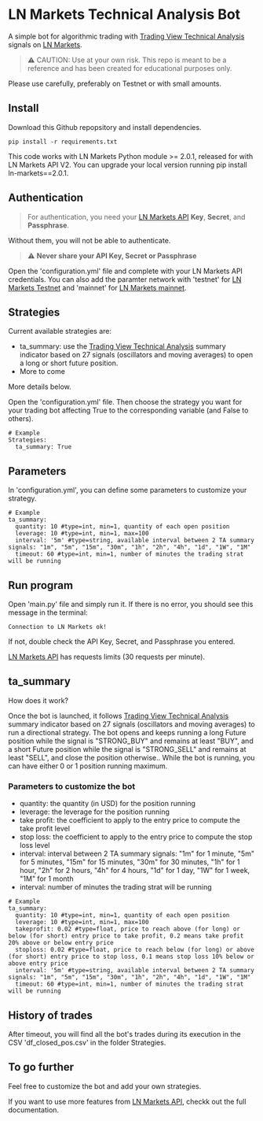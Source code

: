 # LN Markets Technical Analysis Bot

A simple bot for algorithmic trading with [Trading View Technical Analysis](https://www.tradingview.com/symbols/XBTUSD/technicals/) signals on [LN Markets](https://lnmarkets.com/).

> :warning: CAUTION: Use at your own risk. This repo is meant to be a reference and has been created for educational purposes only. 

Please use carefully, preferably on Testnet or with small amounts.

## Install

Download this Github repopsitory and install dependencies.
```
pip install -r requirements.txt
```
This code works with LN Markets Python module >= 2.0.1, released for with LN Markets API V2.
You can upgrade your local version running pip install ln-markets==2.0.1.

## Authentication

> For authentication, you need your [LN Markets API](https://docs.lnmarkets.com/api/v1/) **Key**, **Secret**, and **Passphrase**.

Without them, you will not be able to authenticate.

> :warning: **Never share your API Key, Secret or Passphrase**

Open the 'configuration.yml' file and complete with your LN Markets API credentials.
You can also add the paramter network with 'testnet' for [LN Markets Testnet](https://testnet.lnmarkets.com/) and 'mainnet' for [LN Markets mainnet](https://lnmarkets.com/).

## Strategies

Current available strategies are:
- ta_summary: use the [Trading View Technical Analysis](https://www.tradingview.com/symbols/XBTUSD/technicals/) summary indicator based on 27 signals (oscillators and moving averages) to open a long or short future position.
- More to come

More details below.

Open the 'configuration.yml' file.
Then choose the strategy you want for your trading bot affecting True to the corresponding variable (and False to others).
```
# Example
Strategies: 
  ta_summary: True
```

## Parameters

In 'configuration.yml', you can define some parameters to customize your strategy.

```
# Example
ta_summary:
  quantity: 10 #type=int, min=1, quantity of each open position
  leverage: 10 #type=int, min=1, max=100
  interval: '5m' #type=string, available interval between 2 TA summary signals: "1m", "5m", "15m", "30m", "1h", "2h", "4h", "1d", "1W", "1M"
  timeout: 60 #type=int, min=1, number of minutes the trading strat will be running  
```

## Run program

Open 'main.py' file and simply run it. If there is no error, you should see this message in the terminal:
```
Connection to LN Markets ok!
```
If not, double check the API Key, Secret, and Passphrase you  entered.

[LN Markets API](https://docs.lnmarkets.com/api/v1/) has requests limits (30 requests per minute).

## ta_summary

How does it work?  

Once the bot is launched, it follows [Trading View Technical Analysis](https://www.tradingview.com/symbols/XBTUSD/technicals/) summary indicator based on 27 signals (oscillators and moving averages) to run a directional strategy. The bot opens and keeps running a long Future position while the signal is "STRONG_BUY" and remains at least "BUY", and a short Future position while the signal is "STRONG_SELL" and remains at least "SELL", and close the position otherwise..
While the bot is running, you can have either 0 or 1 position running maximum. 

### Parameters to customize the bot
- quantity: the quantity (in USD) for the position running
- leverage: the leverage for the position running
- take profit: the coefficient to apply to the entry price to compute the take profit level
- stop loss: the coefficient to apply to the entry price to compute the stop loss level
- interval: interval between 2 TA summary signals: "1m" for 1 minute, "5m" for 5 minutes, "15m" for 15 minutes, "30m" for 30 minutes, "1h" for 1 hour, "2h" for 2 hours, "4h" for 4 hours, "1d" for 1 day, "1W" for 1 week, "1M" for 1 month
- interval: number of minutes the trading strat will be running

```
# Example
ta_summary:
  quantity: 10 #type=int, min=1, quantity of each open position
  leverage: 10 #type=int, min=1, max=100
  takeprofit: 0.02 #type=float, price to reach above (for long) or below (for short) entry price to take profit, 0.2 means take profit 20% above or below entry price 
  stoploss: 0.02 #type=float, price to reach below (for long) or above (for short) entry price to stop loss, 0.1 means stop loss 10% below or above entry price
  interval: '5m' #type=string, available interval between 2 TA summary signals: "1m", "5m", "15m", "30m", "1h", "2h", "4h", "1d", "1W", "1M"
  timeout: 60 #type=int, min=1, number of minutes the trading strat will be running
```

## History of trades

After timeout, you will find all the bot's trades during its execution in the CSV 'df_closed_pos.csv' in the folder Strategies.

## To go further

Feel free to customize the bot and add your own strategies.

If you want to use more features from [LN Markets API](https://docs.lnmarkets.com/api/v1/), checkk out the full documentation.
